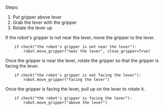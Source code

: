 

Steps:
1. Put gripper above lever
2. Grab the lever with the gripper
3. Rotate the lever up

If the robot's gripper is not near the lever, move the gripper to the lever.

```
    if check("the robot's gripper is not near the lever"):
        robot.move_gripper("near the lever", close_gripper=True)
```

Once the gripper is near the lever, rotate the gripper so that the gripper is facing the lever.

```
    if check("the robot's gripper is not facing the lever"):
        robot.move_gripper("facing the lever")
```

Once the gripper is facing the lever, pull up on the lever to rotate it.

```
    if check("the robot's gripper is facing the lever"):
        robot.move_gripper("above the lever")
```
